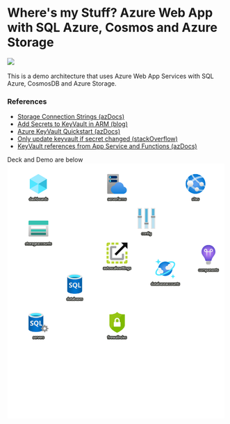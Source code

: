 # Where's my Stuff? Azure Web App with SQL Azure, Cosmos and Azure Storage

<a href="https://portal.azure.com/#create/Microsoft.Template/uri/https%3A%2F%2Fraw.githubusercontent.com%2Fmbenko%2Fbenkoarm%2Fmaster%2F104-WheresMyStuff-Infrastructure%2Fwms-azuredeploy.json" target="_blank">
    <img src="http://azuredeploy.net/deploybutton.png"/>
</a>

This is a demo architecture that uses Azure Web App Services with SQL Azure, CosmosDB and Azure Storage.

### References
- [Storage Connection Strings (azDocs)](https://docs.microsoft.com/en-us/azure/storage/common/storage-configure-connection-string)
- [Add Secrets to KeyVault in ARM (blog)](https://blog.hompus.nl/2017/03/20/add-secrets-to-your-azure-key-vault-using-arm-templates)
- [Azure KeyVault Quickstart (azDocs)](https://docs.microsoft.com/en-us/azure/key-vault/secrets/quick-create-template?tabs=CLI)
- [Only update keyvault if secret changed (stackOverflow)](https://stackoverflow.com/questions/58823588/how-to-update-a-secret-in-azure-key-vault-only-if-changed-in-arm-templates-or-ch)
- [KeyVault references from App Service and Functions (azDocs)](https://docs.microsoft.com/en-us/azure/app-service/app-service-key-vault-references)

Deck and Demo are below
<br/>
<img src="WheresMyStuff.png" style="width:500px;background-color:black;border-color:navy;border:1px;" class="img img-responsive" />
